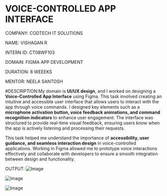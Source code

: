 # VOICE-CONTROLLED APP INTERFACE
COMPANY: CODTECH IT SOLUTIONS

NAME: VISHAGAN R

INTERN ID: CT08WF103

DOMAIN: FIGMA APP DEVELOPMENT

DURATION: 8 WEEEKS

MENTOR: NEELA SANTOSH

#DESCRIPTION:My domain is **UI/UX design**, and I worked on designing a **Voice-Controlled App Interface** using Figma. This task involved creating an intuitive and accessible user interface that allows users to interact with the app through voice commands. I designed key elements such as a **microphone activation button, voice feedback animations, and command recognition indicators** to enhance user engagement. The interface was structured to provide real-time visual feedback, ensuring users know when the app is actively listening and processing their requests.  

This task helped me understand the importance of **accessibility, user guidance, and seamless interaction design** in voice-controlled applications. Working in Figma allowed me to prototype voice interactions effectively and collaborate with developers to ensure a smooth integration between design and functionality.

OUTPUT: ![Image](https://github.com/user-attachments/assets/6cd7fbce-1856-480c-982c-8609936c0026)

![Image](https://github.com/user-attachments/assets/dfb03e64-93eb-4f34-b024-c6943dcc5538)

![Image](https://github.com/user-attachments/assets/7db8a00a-557a-4923-bd8d-3b7d76cb7409)
